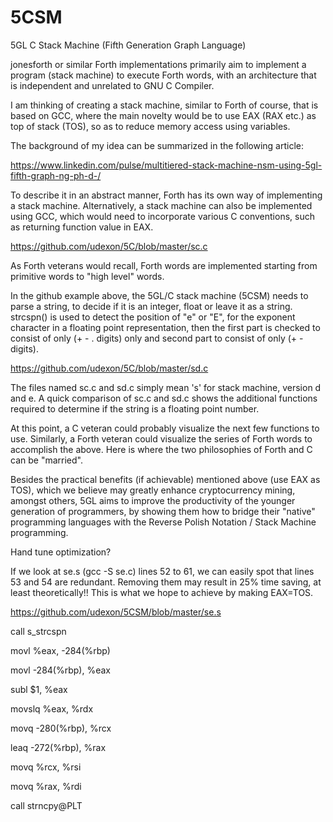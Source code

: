 # 5CSM
5GL C Stack Machine (Fifth Generation Graph Language)

jonesforth or similar Forth implementations primarily aim to implement a program (stack machine) to execute Forth words, with an architecture that is independent and unrelated to GNU C Compiler.

I am thinking of creating a stack machine, similar to Forth of course, that is based on GCC, where the main novelty would be to use EAX (RAX etc.) as top of stack (TOS), so as to reduce memory access using variables.

The background of my idea can be summarized in the following article:

https://www.linkedin.com/pulse/multitiered-stack-machine-nsm-using-5gl-fifth-graph-ng-ph-d-/

To describe it in an abstract manner, Forth has its own way of implementing a stack machine. Alternatively, a stack machine can also be implemented using GCC, which would need to incorporate various C conventions, such as returning function value in EAX.

https://github.com/udexon/5C/blob/master/sc.c

As Forth veterans would recall, Forth words are implemented starting from primitive words to "high level" words.

In the github example above, the 5GL/C stack machine (5CSM) needs to parse a string, to decide if it is an integer, float or leave it as a string. strcspn() is used to detect the position of "e" or "E", for the exponent character in a floating point representation, then the first part is checked to consist of only (+  - . digits)  only and second part to consist of only (+ - digits).

https://github.com/udexon/5C/blob/master/sd.c

The files named sc.c and sd.c simply mean 's' for stack machine, version d and e. A quick comparison of sc.c and sd.c shows the additional functions required to determine if the string is a floating point number.

At this point, a C veteran could probably visualize the next few functions to use. Similarly, a Forth veteran could visualize the series of Forth words to accomplish the above. Here is where the two philosophies of Forth and C can be "married". 

Besides the practical benefits (if achievable) mentioned above (use EAX as TOS), which we believe may greatly enhance cryptocurrency mining, amongst others, 5GL aims to improve the productivity of the younger generation of programmers, by showing them how to bridge their "native" programming languages with the Reverse Polish Notation / Stack Machine programming.

Hand tune optimization?

If we look at se.s (gcc -S se.c) lines 52 to 61, we can easily spot that lines 53 and 54 are redundant. Removing them may result in 25% time saving, at least theoretically!! This is what we hope to achieve by making EAX=TOS.

https://github.com/udexon/5CSM/blob/master/se.s

call	s_strcspn

movl	%eax, -284(%rbp)

movl	-284(%rbp), %eax

subl	$1, %eax

movslq	%eax, %rdx

movq	-280(%rbp), %rcx

leaq	-272(%rbp), %rax

movq	%rcx, %rsi

movq	%rax, %rdi

call	strncpy@PLT
